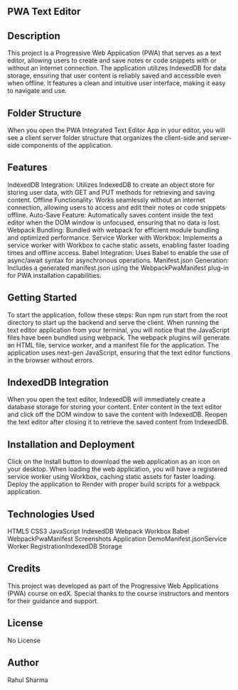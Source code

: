 ## PWA Text Editor
## Description
This project is a Progressive Web Application (PWA) that serves as a text editor, allowing users to create and save notes or code snippets with or without an internet connection. The application utilizes IndexedDB for data storage, ensuring that user content is reliably saved and accessible even when offline. It features a clean and intuitive user interface, making it easy to navigate and use.

## Folder Structure
When you open the PWA Integrated Text Editor App in your editor, you will see a client server folder structure that organizes the client-side and server-side components of the application.

## Features
IndexedDB Integration: Utilizes IndexedDB to create an object store for storing user data, with GET and PUT methods for retrieving and saving content.
Offline Functionality: Works seamlessly without an internet connection, allowing users to access and edit their notes or code snippets offline.
Auto-Save Feature: Automatically saves content inside the text editor when the DOM window is unfocused, ensuring that no data is lost.
Webpack Bundling: Bundled with webpack for efficient module bundling and optimized performance.
Service Worker with Workbox: Implements a service worker with Workbox to cache static assets, enabling faster loading times and offline access.
Babel Integration: Uses Babel to enable the use of async/await syntax for asynchronous operations.
Manifest.json Generation: Includes a generated manifest.json using the WebpackPwaManifest plug-in for PWA installation capabilities.

## Getting Started
To start the application, follow these steps:
Run npm run start from the root directory to start up the backend and serve the client.
When running the text editor application from your terminal, you will notice that the JavaScript files have been bundled using webpack.
The webpack plugins will generate an HTML file, service worker, and a manifest file for the application.
The application uses next-gen JavaScript, ensuring that the text editor functions in the browser without errors.
## IndexedDB Integration
When you open the text editor, IndexedDB will immediately create a database storage for storing your content.
Enter content in the text editor and click off the DOM window to save the content with IndexedDB.
Reopen the text editor after closing it to retrieve the saved content from IndexedDB.
## Installation and Deployment
Click on the Install button to download the web application as an icon on your desktop.
When loading the web application, you will have a registered service worker using Workbox, caching static assets for faster loading.
Deploy the application to Render with proper build scripts for a webpack application.
## Technologies Used
HTML5
CSS3
JavaScript
IndexedDB
Webpack
Workbox
Babel
WebpackPwaManifest
Screenshots
Application DemoManifest.jsonService Worker RegistrationIndexedDB Storage

## Credits
This project was developed as part of the Progressive Web Applications (PWA) course on edX. Special thanks to the course instructors and mentors for their guidance and support.

## License
No License

## Author
Rahul Sharma 